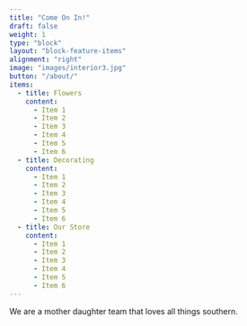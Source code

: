 ```yaml
---
title: "Come On In!"
draft: false
weight: 1
type: "block"
layout: "block-feature-items"
alignment: "right"
image: "images/interior3.jpg"
button: "/about/"
items:
  - title: Flowers
    content:
      - Item 1
      - Item 2
      - Item 3
      - Item 4
      - Item 5
      - Item 6
  - title: Decorating
    content:
      - Item 1
      - Item 2
      - Item 3
      - Item 4
      - Item 5
      - Item 6
  - title: Our Store
    content:
      - Item 1
      - Item 2
      - Item 3
      - Item 4
      - Item 5
      - Item 6  
---
```

We are a mother daughter team that loves all things southern.